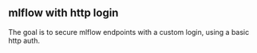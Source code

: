 ## mlflow with http login

The goal is to secure mlflow endpoints with a custom login, using a basic http auth.
